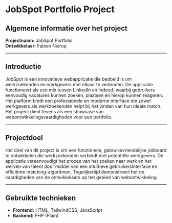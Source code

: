 # JobSpot Portfolio Project

## Algemene informatie over het project

**Projectnaam:** JobSpot Portfolio  
**Ontwikkelaar:** Fabian Nierop

---

## Introductie

JobSpot is een innovatieve webapplicatie die bedoeld is om werkzoekenden en werkgevers met elkaar te verbinden. De applicatie functioneert als een mix tussen LinkedIn en Indeed, waarbij gebruikers eenvoudig vacatures kunnen zoeken, plaatsen en hierop kunnen reageren. Het platform biedt een professionele en moderne interface die zowel werkgevers als werkzoekenden helpt bij het vinden van hun ideale match. Het project dient tevens als een showcase van webontwikkelingsvaardigheden voor een portfolio.

---

## Projectdoel

Het doel van dit project is om een functionele, gebruiksvriendelijke jobboard te ontwikkelen die werkzoekenden verbindt met potentiële werkgevers. De applicatie vereenvoudigt het proces van het zoeken naar werk en het werven van talent door middel van een intuïtieve gebruikersinterface en efficiënte matching-algoritmen. Tegelijkertijd demonstreert het de vaardigheden van de ontwikkelaars op het gebied van webontwikkeling.

---

## Gebruikte technieken

- **Frontend:** HTML, TailwindCSS, JavaScript  
- **Backend:** PHP (Plain)  
- **Database:** MySQL met UUID primary keys voor beveiliging en schaalbaarheid 
- **Ontwerptools:** Figma voor visueel ontwerp, Draw.io voor database ontwerp  
- **Containerization:** Docker voor eenvoudige setup en deployment  
- **Responsive Design:** Optimalisatie voor verschillende schermformaten (mobiel, tablet, desktop)  
- **Fileupload verwerking:** Voor profielfoto's en documenten

---

## Kernfuncties

- **Gebruikersbeheer:** Registratie en aanmelding voor drie typen gebruikers (admin, werkgever, werkzoekende)  
- **Dashboard systeem:** Verschillende dashboards op basis van gebruikersrol  
- **Vacatureplaatsing:** Werkgevers kunnen vacatures aanmaken met gedetailleerde informatie  
- **Sollicitaties:** Werkzoekenden kunnen solliciteren op vacatures en hun sollicitatiestatus bijhouden  
- **AJAX content loading:** Dynamisch laden van pagina-inhoud zonder volledige pagina-refresh  
- **Zoekfunctionaliteit:** Geavanceerd zoeken op basis van categorieën, locaties en andere filters  
- **Responsive navbar:** Menu-ondersteuning voor zowel desktop als mobiele apparaten  
- **Profielbeheer:** Gebruikers kunnen persoonlijke informatie en profielfoto's bijwerken  
- **Bestandsuploads:** Systeem voor het veilig uploaden en opslaan van profielfoto's

---

## Doelstellingen

- Creëer een eenvoudig te gebruiken platform voor werkzoekenden om hun ideale baan te vinden  
- Bied werkgevers een effectieve manier om talentvolle kandidaten te identificeren  
- Demonstreer vaardigheden in moderne webontwikkelingstechnieken  
- Maak een applicatie die responsief werkt op verschillende apparaten  
- Creëer een showcase-project dat kan dienen als portfolio-item

---

## Afsluiting

JobSpot streeft ernaar een efficiënte brug te slaan tussen werkgevers en werkzoekenden door middel van een gebruiksvriendelijke interface en geavanceerde functionaliteit. Het project toont niet alleen technische vaardigheden, maar biedt ook een waardevolle dienst voor gebruikers die op zoek zijn naar carrièremogelijkheden of talent. De implementatie van moderne ontwikkeltechnieken en een focus op gebruikerservaring maken dit een indrukwekkend portfolio-project dat de capaciteiten van de ontwikkelaars demonstreert.